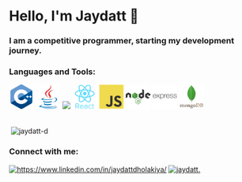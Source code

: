 <h1 align="left">Hello, I'm Jaydatt 👋</h1>
<h3 align="left">I am a competitive programmer, starting my development journey.</h3>

<h3 align="left">Languages and Tools:</h3>
<div>
  <img src="https://raw.githubusercontent.com/devicons/devicon/master/icons/cplusplus/cplusplus-original.svg" alt="cplusplus" height="50px"/>
  <img src="https://raw.githubusercontent.com/devicons/devicon/master/icons/java/java-original.svg" height="50px" />
  <img src="https://www.vectorlogo.zone/logos/tailwindcss/tailwindcss-icon.svg" height="50px" />
  <img src="https://raw.githubusercontent.com/devicons/devicon/master/icons/react/react-original-wordmark.svg" height="50px" />
  <img src="https://raw.githubusercontent.com/devicons/devicon/master/icons/javascript/javascript-original.svg" height="50px" />
  <img src="https://raw.githubusercontent.com/devicons/devicon/master/icons/nodejs/nodejs-original-wordmark.svg" height="50px" />
  <img src="https://raw.githubusercontent.com/devicons/devicon/master/icons/express/express-original-wordmark.svg" height="50px"/>
  <img src="https://raw.githubusercontent.com/devicons/devicon/master/icons/mongodb/mongodb-original-wordmark.svg" height="50px" />
</div>
<br>
<p>&nbsp;<img align="center" src="https://github-readme-stats.vercel.app/api?username=jaydatt-d&show_icons=true&theme=dark&locale=en" alt="jaydatt-d" /></p>

<h3 align="left">Connect with me:</h3>
<p align="left">
<a href="https://linkedin.com/in/https://www.linkedin.com/in/jaydattdholakiya/" target="blank"><img align="center" src="https://img.shields.io/badge/linkedin-0A66C2?style=for-the-badge&logo=linkedin&logoColor=white" alt="https://www.linkedin.com/in/jaydattdholakiya/" height="30" width="110" /></a>
<a href="https://codeforces.com/profile/jaydatt." target="blank"><img align="center" src="https://raw.githubusercontent.com/rahuldkjain/github-profile-readme-generator/master/src/images/icons/Social/codeforces.svg" alt="jaydatt." height="50" width="40" /></a>
</p>
